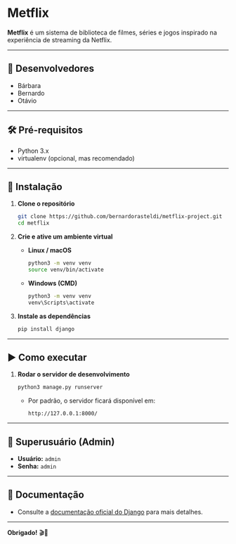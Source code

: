 # Metflix

**Metflix** é um sistema de biblioteca de filmes, séries e jogos inspirado na experiência de streaming da Netflix.

---

## 👥 Desenvolvedores

- Bárbara
- Bernardo
- Otávio

---

## 🛠️ Pré-requisitos

- Python 3.x
- virtualenv (opcional, mas recomendado)

---

## 🚀 Instalação

1. **Clone o repositório**

   ```bash
   git clone https://github.com/bernardorasteldi/metflix-project.git
   cd metflix
   ```

2. **Crie e ative um ambiente virtual**

   - **Linux / macOS**
     ```bash
     python3 -m venv venv
     source venv/bin/activate
     ```
   - **Windows (CMD)**
     ```cmd
     python3 -m venv venv
     venv\Scripts\activate
     ```

3. **Instale as dependências**
   ```bash
   pip install django
   ```

---

## ▶️ Como executar

1. **Rodar o servidor de desenvolvimento**
   ```bash
   python3 manage.py runserver
   ```
   - Por padrão, o servidor ficará disponível em:
     ```text
     http://127.0.0.1:8000/
     ```

---

## 🔐 Superusuário (Admin)

- **Usuário:** `admin`
- **Senha:** `admin`

---

## 📖 Documentação

- Consulte a [documentação oficial do Django](https://docs.djangoproject.com/) para mais detalhes.

---

**Obrigado!** 🎬🚀
